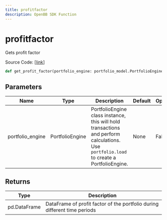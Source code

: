 ```yaml
---
title: profitfactor
description: OpenBB SDK Function
---
```


# profitfactor

Gets profit factor

Source Code: [[link](https://github.com/OpenBB-finance/OpenBBTerminal/tree/main/openbb_terminal/portfolio/portfolio_model.py#L1501)]

```python
def get_profit_factor(portfolio_engine: portfolio_model.PortfolioEngine) -> None
```
## Parameters

| Name | Type | Description | Default | Optional |
| ---- | ---- | ----------- | ------- | -------- |
| portfolio_engine | PortfolioEngine | PortfolioEngine class instance, this will hold transactions and perform calculations.<br/>Use `portfolio.load` to create a PortfolioEngine. | None | False |

## Returns

| Type | Description |
| ---- | ----------- |
| pd.DataFrame | DataFrame of profit factor of the portfolio during different time periods |

